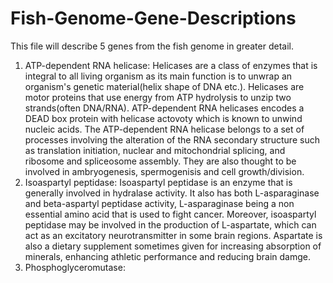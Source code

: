 # Fish-Genome-Gene-Descriptions
This file will describe 5 genes from the fish genome in greater detail. 
1. ATP-dependent RNA helicase:  Helicases are a class of enzymes that is integral to all living organism as its
main function is to unwrap an organism's genetic material(helix shape of DNA etc.). Helicases are motor proteins that use energy from ATP hydrolysis to unzip two strands(often DNA/RNA). ATP-dependent RNA helicases encodes a DEAD box protein with helicase actovoty which is known to unwind nucleic acids. The ATP-dependent RNA helicase belongs to a set of processes involving the alteration of the RNA secondary structure such as translation initiation, nuclear and mitochondrial splicing, and ribosome and spliceosome assembly. They are also thought to be involved in ambryogenesis, spermogenisis and cell growth/division.
2. Isoaspartyl peptidase: Isoaspartyl peptidase is an enzyme that is generally involved in hydralase activity. It also has both L-asparaginase and beta-aspartyl peptidase activity, L-asparaginase being a non essential amino acid that is used to fight cancer. Moreover, isoaspartyl peptidase may be involved in the production of L-aspartate, which can act as an excitatory neurotransmitter in some brain regions. Aspartate is also a dietary supplement sometimes given for increasing absorption of minerals, enhancing athletic performance and reducing brain damge. 
3. Phosphoglyceromutase: 
